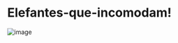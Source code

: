 # Elefantes-que-incomodam!
![image](https://user-images.githubusercontent.com/31494853/158600748-9aaccfea-a872-41d0-a4bc-3b3d8523a36a.png)

